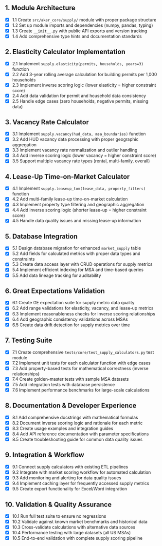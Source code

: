 ## 1. Module Architecture
- [x] 1.1 Create `src/aker_core/supply/` module with proper package structure
- [x] 1.2 Set up module imports and dependencies (numpy, pandas, typing)
- [x] 1.3 Create `__init__.py` with public API exports and version tracking
- [x] 1.4 Add comprehensive type hints and documentation standards

## 2. Elasticity Calculator Implementation
- [x] 2.1 Implement `supply.elasticity(permits, households, years=3)` function
- [x] 2.2 Add 3-year rolling average calculation for building permits per 1,000 households
- [x] 2.3 Implement inverse scoring logic (lower elasticity = higher constraint score)
- [x] 2.4 Add data validation for permit and household data consistency
- [x] 2.5 Handle edge cases (zero households, negative permits, missing data)

## 3. Vacancy Rate Calculator
- [x] 3.1 Implement `supply.vacancy(hud_data, msa_boundaries)` function
- [x] 3.2 Add HUD vacancy data processing with proper geographic aggregation
- [x] 3.3 Implement vacancy rate normalization and outlier handling
- [x] 3.4 Add inverse scoring logic (lower vacancy = higher constraint score)
- [x] 3.5 Support multiple vacancy rate types (rental, multi-family, overall)

## 4. Lease-Up Time-on-Market Calculator
- [x] 4.1 Implement `supply.leaseup_tom(lease_data, property_filters)` function
- [x] 4.2 Add multi-family lease-up time-on-market calculation
- [x] 4.3 Implement property type filtering and geographic aggregation
- [x] 4.4 Add inverse scoring logic (shorter lease-up = higher constraint score)
- [x] 4.5 Handle data quality issues and missing lease-up information

## 5. Database Integration
- [x] 5.1 Design database migration for enhanced `market_supply` table
- [x] 5.2 Add fields for calculated metrics with proper data types and constraints
- [x] 5.3 Create data access layer with CRUD operations for supply metrics
- [x] 5.4 Implement efficient indexing for MSA and time-based queries
- [x] 5.5 Add data lineage tracking for auditability

## 6. Great Expectations Validation
- [x] 6.1 Create GE expectation suite for supply metric data quality
- [x] 6.2 Add range validations for elasticity, vacancy, and lease-up metrics
- [x] 6.3 Implement reasonableness checks for inverse scoring relationships
- [x] 6.4 Add geographic consistency validations across MSAs
- [x] 6.5 Create data drift detection for supply metrics over time

## 7. Testing Suite
- [x] 7.1 Create comprehensive `tests/core/test_supply_calculators.py` test module
- [x] 7.2 Implement unit tests for each calculator function with edge cases
- [x] 7.3 Add property-based tests for mathematical correctness (inverse relationships)
- [x] 7.4 Create golden-master tests with sample MSA datasets
- [x] 7.5 Add integration tests with database persistence
- [x] 7.6 Implement performance benchmarks for large-scale calculations

## 8. Documentation & Developer Experience
- [x] 8.1 Add comprehensive docstrings with mathematical formulas
- [x] 8.2 Document inverse scoring logic and rationale for each metric
- [x] 8.3 Create usage examples and integration guides
- [x] 8.4 Add API reference documentation with parameter specifications
- [x] 8.5 Create troubleshooting guide for common data quality issues

## 9. Integration & Workflow
- [x] 9.1 Connect supply calculators with existing ETL pipelines
- [x] 9.2 Integrate with market scoring workflow for automated calculation
- [x] 9.3 Add monitoring and alerting for data quality issues
- [x] 9.4 Implement caching layer for frequently accessed supply metrics
- [x] 9.5 Create export functionality for Excel/Word integration

## 10. Validation & Quality Assurance
- [x] 10.1 Run full test suite to ensure no regressions
- [x] 10.2 Validate against known market benchmarks and historical data
- [x] 10.3 Cross-validate calculations with alternative data sources
- [x] 10.4 Performance testing with large datasets (all US MSAs)
- [x] 10.5 End-to-end validation with complete supply scoring pipeline
